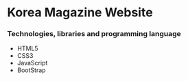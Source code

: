 # Korea Magazine Website 



### Technologies, libraries and programming language
- HTML5
- CSS3
- JavaScript
- BootStrap
  
